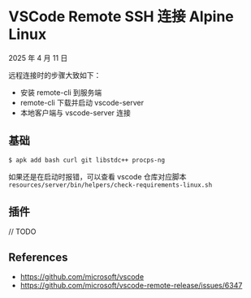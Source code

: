 # VSCode Remote SSH 连接 Alpine Linux

2025 年 4 月 11 日

远程连接时的步骤大致如下：

- 安装 remote-cli 到服务端
- remote-cli 下载并启动 vscode-server
- 本地客户端与 vscode-server 连接

## 基础

```bash
$ apk add bash curl git libstdc++ procps-ng
```

如果还是在启动时报错，可以查看 vscode 仓库对应脚本 `resources/server/bin/helpers/check-requirements-linux.sh`

## 插件

// TODO

## References

- <https://github.com/microsoft/vscode>
- <https://github.com/microsoft/vscode-remote-release/issues/6347>
